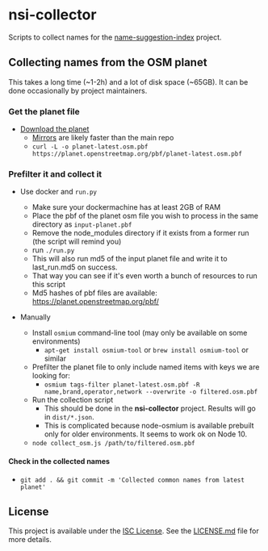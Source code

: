 # nsi-collector

Scripts to collect names for the [name-suggestion-index](https://github.com/osmlab/name-suggestion-index) project.


## Collecting names from the OSM planet

This takes a long time (~1-2h) and a lot of disk space (~65GB). It can be done occasionally by project maintainers.

### Get the planet file
- [Download the planet](http://planet.osm.org/pbf/)
  - [Mirrors](https://ftpmirror.your.org/pub/openstreetmap/pbf/) are likely faster than the main repo
  - `curl -L -o planet-latest.osm.pbf https://planet.openstreetmap.org/pbf/planet-latest.osm.pbf`

### Prefilter it and collect it
- Use docker and `run.py`
  - Make sure your dockermachine has at least 2GB of RAM
  - Place the pbf of the planet osm file you wish to process in the same directory as `input-planet.pbf`
  - Remove the node_modules directory if it exists from a former run (the script will remind you)
  - run `./run.py`
  - This will also run md5 of the input planet file and write it to last_run.md5 on success.
  - That way you can see if it's even worth a bunch of resources to run this script
  - Md5 hashes of pbf files are available: https://planet.openstreetmap.org/pbf/


- Manually
  - Install `osmium` command-line tool (may only be available on some environments)
    - `apt-get install osmium-tool` or `brew install osmium-tool` or similar
  - Prefilter the planet file to only include named items with keys we are looking for:
    - `osmium tags-filter planet-latest.osm.pbf -R name,brand,operator,network --overwrite -o filtered.osm.pbf`
  - Run the collection script
    - This should be done in the **nsi-collector** project. Results will go in `dist/*.json`.
    - This is complicated because node-osmium is available prebuilt only for older environments. It seems to work ok on Node 10.
  - `node collect_osm.js /path/to/filtered.osm.pbf`

#### Check in the collected names

- `git add . && git commit -m 'Collected common names from latest planet'`


## License

This project is available under the [ISC License](https://opensource.org/licenses/ISC).
See the [LICENSE.md](LICENSE.md) file for more details.
